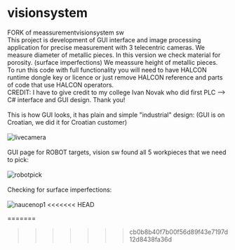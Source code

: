# visionsystem
FORK of meassurementvisionsystem sw\
This project is development of GUI interface and image processing application for precise measurement with 3 telecentric cameras.
We measure diameter of metallic pieces.
In this version we check material for porosity. (surface imperfections)
We meassure height of metallic pieces.\
To run this code with full functionality you will need to have HALCON runtime dongle key or licence or just remove HALCON reference and parts of code that use HALCON operators.
\
CREDIT: I have to give credit to my college Ivan Novak who did first PLC --> C# interface and GUI design. Thank you!\
\
This is how GUI looks, it has plain and simple "industrial" design: (GUI is on Croatian, we did it for Croatian customer)\
\
![livecamera](https://user-images.githubusercontent.com/28594128/39088752-014edf16-45b8-11e8-929f-c64d5d9dd055.PNG)\
\
GUI page for ROBOT targets, vision sw found all 5 workpieces that we need to pick: \
\
![robotpick](https://user-images.githubusercontent.com/28594128/39088819-4bf93d08-45b9-11e8-85cc-cbcec6f21de6.PNG)\
\
Checking for surface imperfections:\
\
![naucenop1](https://user-images.githubusercontent.com/28594128/39088847-f476930e-45b9-11e8-92c8-c4142bec77f0.PNG)
<<<<<<< HEAD

=======
>>>>>>> cb0b8b40f7b00f56d89f43e7197d12d8438fa36d
